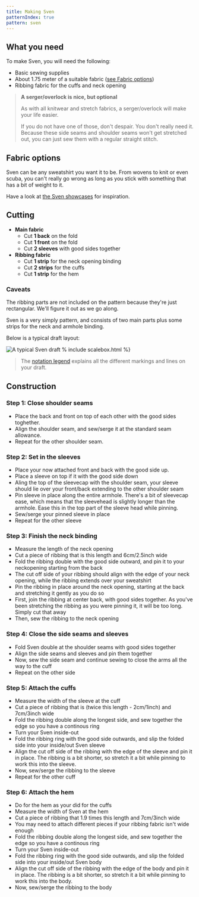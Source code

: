 ```yaml
---
title: Making Sven
patternIndex: true
pattern: sven
---
```


## What you need

To make Sven, you will need the following:

- Basic sewing supplies
- About 1.75 meter of a suitable fabric ([see Fabric options](#fabric-options))
- Ribbing fabric for the cuffs and neck opening

> **A serger/overlock is nice, but optional**
>
> As with all knitwear and stretch fabrics, a serger/overlock will make your life easier.
>
> If you do not have one of those, don't despair. You don't really need it. Because these side seams and shoulder seams won't get stretched out, you can just sew them with a regular straight stitch.

## Fabric options

Sven can be any sweatshirt you want it to be. From wovens to knit or even scuba, you can't really go wrong as long as you stick with something that has a bit of weight to it.

Have a look at [the Sven showcases](/showcase/pattern/sven) for inspiration.

## Cutting

 - **Main fabric**
   - Cut **1 back** on the fold
   - Cut **1 front** on the fold
   - Cut **2 sleeves** with good sides together
 - **Ribbing fabric**
   - Cut **1 strip** for the neck opening binding
   - Cut **2 strips**  for the cuffs
   - Cut **1 strip**  for the hem

###  Caveats

The ribbing parts are not included on the pattern because they're just rectangular.
We'll figure it out as we go along.

Sven is a very simply pattern, and consists of two main parts plus some strips for the neck and armhole binding.

Below is a typical draft layout:

![A typical Sven draft](/img/patterns/sven/layout.svg)
% include scalebox.html %}

> The [notation legend](/docs/patterns/notation) explains all the different markings and lines on your draft.

## Construction

### Step 1: Close shoulder seams

 - Place the back and front on top of each other with the good sides toghether.
 - Align the shoulder seam, and sew/serge it at the standard seam allowance.
 - Repeat for the other shoulder seam.


### Step 2: Set in the sleeves

 - Place your now attached front and back with the good side up. 
 - Place a sleeve on top if it with the good side down
 - Aling the top of the sleevecap with the shoulder seam, your sleeve should lie over your front/back extending to the other shoulder seam
 - Pin sleeve in place along the entire armhole. There's a bit of sleevecap ease, which means that the sleevehead is slightly longer than the armhole. Ease this in the top part of the sleeve head while pinning.
 - Sew/serge your pinned sleeve in place
 - Repeat for the other sleeve

### Step 3: Finish the neck binding

 - Measure the length of the neck opening
 - Cut a piece of ribbing that is this length and 6cm/2.5inch wide
 - Fold the ribbing double with the good side outward, and pin it to your neckopening starting from the back
 - The cut off side of your ribbing should align with the edge of your neck opening, while the ribbing extends over your sweatshirt
 - Pin the ribbing in place around the neck opening, starting at the back and stretching it gently as you do so
 - First, join the ribbing at center back, with good sides together. As you've been stretching the ribbing as you were pinning it, it will be too long. Simply cut that away
 - Then, sew the ribbing to the neck opening

### Step 4: Close the side seams and sleeves

 - Fold Sven double at the shoulder seams with good sides together
 - Align the side seams and sleeves and pin them together
 - Now, sew the side seam and continue sewing to close the arms all the way to the cuff
 - Repeat on the other side

### Step 5: Attach the cuffs

 - Measure the width of the sleeve at the cuff
 - Cut a piece of ribbing that is (twice this length - 2cm/1inch) and 7cm/3inch wide
 - Fold the ribbing double along the longest side, and sew together the edge so you have a continous ring
 - Turn your Sven inside-out
 - Fold the ribbing ring with the good side outwards, and slip the folded side into your inside/out Sven sleeve
 - Align the cut off side of the ribbing with the edge of the sleeve and pin it in place. The ribbing is a bit shorter, so stretch it a bit while pinning to work this into the sleeve.
 - Now, sew/serge the ribbing to the sleeve
 - Repeat for the other cuff

### Step 6: Attach the hem

 - Do for the hem as your did for the cuffs
 - Measure the width of Sven at the hem
 - Cut a piece of ribbing that 1.9 times this length and 7cm/3inch wide  
 - You may need to attach different pieces if your ribbing fabric isn't wide enough
 - Fold the ribbing double along the longest side, and sew together the edge so you have a continous ring
 - Turn your Sven inside-out
 - Fold the ribbing ring with the good side outwards, and slip the folded side into your inside/out Sven body
 - Align the cut off side of the ribbing with the edge of the body and pin it in place. The ribbing is a bit shorter, so stretch it a bit while pinning to work this into the body.
 - Now, sew/serge the ribbing to the body


